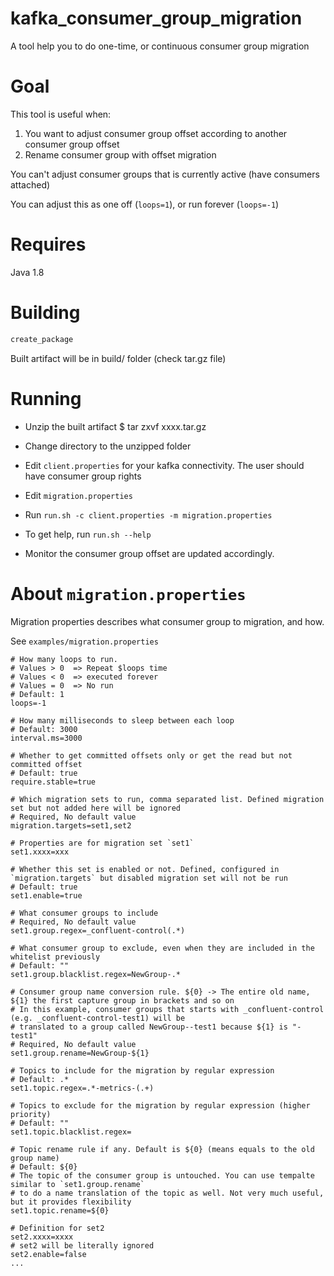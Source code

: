 # kafka_consumer_group_migration
A tool help you to do one-time, or continuous consumer group migration


# Goal
This tool is useful when:
1. You want to adjust consumer group offset according to another consumer group offset
2. Rename consumer group with offset migration

You can't adjust consumer groups that is currently active (have consumers attached)

You can adjust this as one off (`loops=1`), or run forever (`loops=-1`)

# Requires
Java 1.8

# Building
```bash
create_package
```

Built artifact will be in build/ folder (check tar.gz file)

# Running
- Unzip the built artifact
  $ tar zxvf xxxx.tar.gz

- Change directory to the unzipped folder

- Edit `client.properties` for your kafka connectivity. The user should have consumer group rights

- Edit `migration.properties`
  
- Run `run.sh -c client.properties -m migration.properties`

- To get help, run `run.sh --help`

- Monitor the consumer group offset are updated accordingly.

# About `migration.properties`

Migration properties describes what consumer group to migration, and how.

See `examples/migration.properties`

```properties
# How many loops to run. 
# Values > 0  => Repeat $loops time
# Values < 0  => executed forever
# Values = 0  => No run
# Default: 1
loops=-1

# How many milliseconds to sleep between each loop
# Default: 3000
interval.ms=3000

# Whether to get committed offsets only or get the read but not committed offset
# Default: true
require.stable=true

# Which migration sets to run, comma separated list. Defined migration set but not added here will be ignored
# Required, No default value
migration.targets=set1,set2

# Properties are for migration set `set1`
set1.xxxx=xxx

# Whether this set is enabled or not. Defined, configured in `migration.targets` but disabled migration set will not be run
# Default: true
set1.enable=true

# What consumer groups to include
# Required, No default value
set1.group.regex=_confluent-control(.*)

# What consumer group to exclude, even when they are included in the whitelist previously
# Default: ""
set1.group.blacklist.regex=NewGroup-.*

# Consumer group name conversion rule. ${0} -> The entire old name, ${1} the first capture group in brackets and so on
# In this example, consumer groups that starts with _confluent-control (e.g. _confluent-control-test1) will be 
# translated to a group called NewGroup--test1 because ${1} is "-test1"
# Required, No default value
set1.group.rename=NewGroup-${1}

# Topics to include for the migration by regular expression
# Default: .*
set1.topic.regex=.*-metrics-(.+)

# Topics to exclude for the migration by regular expression (higher priority)
# Default: ""
set1.topic.blacklist.regex=

# Topic rename rule if any. Default is ${0} (means equals to the old group name)
# Default: ${0}
# The topic of the consumer group is untouched. You can use tempalte similar to `set1.group.rename`
# to do a name translation of the topic as well. Not very much useful, but it provides flexibility
set1.topic.rename=${0}

# Definition for set2
set2.xxxx=xxxx
# set2 will be literally ignored
set2.enable=false
...
```
